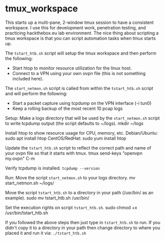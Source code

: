 # tmux_workspace
This starts up a multi-pane, 2-window tmux session to have a consistent workspace. 
I use this for development work, penetration testing, and practicing hackthebox.eu lab environment.
The nice thing about scripting a tmux workspace is that you can script automation tasks when tmux starts up.

The `tstart_htb.sh` script will setup the tmux workspace and then perform the following:
  - Start htop to monitor resource utilization for the linux host.
  - Connect to a VPN using your own ovpn file (this is not something included here).
  
The `start_netmon.sh` script is called from within the `tstart_htb.sh` script and will perform the following:
  - Start a packet capture using tcpdump on the VPN interface (-i tun0)
  - Keep a rolling backup of the most recent 10 pcap logs

Setup:
  Make a logs directory that will be used by the `start_netmon.sh` script to write tcpdump output (the script defaults to ~/logs).
    mkdir ~/logs
  
  Install htop to show resource usage for CPU, memory, etc.
    Debian/Ubuntu: sudo apt install htop
    CentOS/RedHat: sudo yum install htop
  
  Update the `tstart_htb.sh` script to reflect the correct path and name of your ovpn file so that it starts with tmux.
    tmux send-keys "openvpn my.ovpn" C-m
  
  Verify tcpdump is installed.
    `tcpdump --version`
    
Run:
  Move the script `start_netmon.sh` to your logs directory.
    mv start_netmon.sh ~/logs/
  
  Move the script `tstart_htb.sh` to a directory in your path (/usr/bin/ as an example).
    sudo mv tstart_htb.sh /usr/bin/
    
  Set the execution rights on script `tstart_htb.sh`.
    sudo chmod +x /usr/bin/tstart_htb.sh
    
  If you followed the above steps then just type in `tstart_htb.sh` to run.
    If you didn't copy it to a directory in your path then change directory to where you placed it and run it via: `./tstart_htb.sh`
